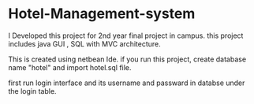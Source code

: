 # Hotel-Management-system
I Developed this project for 2nd year final project in campus. this project includes java GUI , SQL with MVC architecture.

This is created using netbean Ide.
if you run this project, create database name "hotel" and import hotel.sql file.

first run login interface and its username and passward in databse under the login table.

